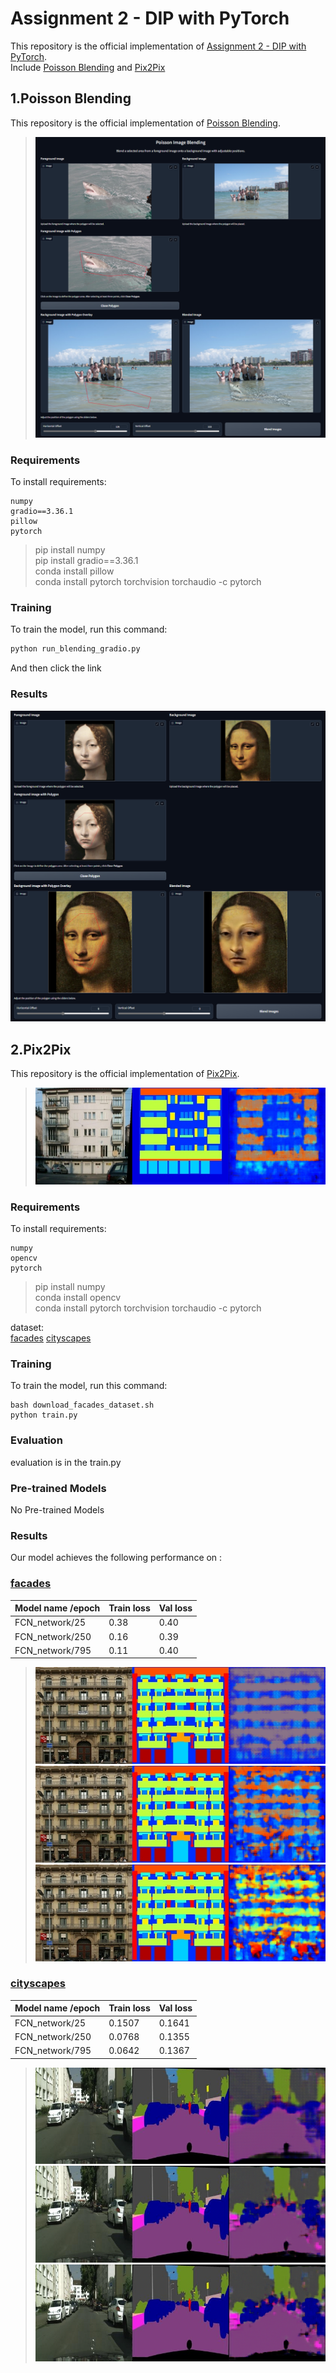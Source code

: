 # Assignment 2 - DIP with PyTorch

This repository is the official implementation of [Assignment 2 - DIP with PyTorch](https://github.com/YudongGuo/DIP-Teaching/tree/main/Assignments/02_DIPwithPyTorch).  
Include [Poisson Blending](https://github.com/YudongGuo/DIP-Teaching/tree/main/Assignments/02_DIPwithPyTorch) and [Pix2Pix](https://github.com/YudongGuo/DIP-Teaching/tree/main/Assignments/02_DIPwithPyTorch/Pix2Pix)
## 1.Poisson Blending
This repository is the official implementation of [Poisson Blending](https://github.com/YudongGuo/DIP-Teaching/tree/main/Assignments/02_DIPwithPyTorch). 
>![鲨鱼](https://raw.githubusercontent.com/Dorispig/DIP/refs/heads/main/homework/homework2/02_DIPwithPyTorch/result/water.png "鲨鱼")

### Requirements

To install requirements:

```setup
numpy
gradio==3.36.1
pillow
pytorch
```

>pip install numpy  
pip install gradio==3.36.1  
conda install pillow  
conda install pytorch torchvision torchaudio -c pytorch

### Training

To train the model, run this command:

```python
python run_blending_gradio.py
```
And then click the link
### Results
![蒙娜丽莎](https://raw.githubusercontent.com/Dorispig/DIP/refs/heads/main/homework/homework2/02_DIPwithPyTorch/result/monalisa.png "蒙娜丽莎")


## 2.Pix2Pix

This repository is the official implementation of [Pix2Pix](https://github.com/YudongGuo/DIP-Teaching/tree/main/Assignments/02_DIPwithPyTorch/Pix2Pix). 

>![epoch250](https://raw.githubusercontent.com/Dorispig/DIP/refs/heads/main/homework/homework2/02_DIPwithPyTorch/Pix2Pix/train_results/facades/epoch_250/result_3.png "epoch250_result3")

### Requirements

To install requirements:

```setup
numpy
opencv
pytorch
```
>pip install numpy  
conda install opencv  
conda install pytorch torchvision torchaudio -c pytorch

dataset:  
[facades](http://efrosgans.eecs.berkeley.edu/pix2pix/datasets/facades.tar.gz)   [cityscapes](http://efrosgans.eecs.berkeley.edu/pix2pix/datasets/cityscapes.tar.gz) 

### Training

To train the model, run this command:

```train
bash download_facades_dataset.sh
python train.py
```
### Evaluation

evaluation is in the train.py

### Pre-trained Models

No Pre-trained Models

### Results

Our model achieves the following performance on :

### [facades](http://efrosgans.eecs.berkeley.edu/pix2pix/datasets/facades.tar.gz)

| Model name /epoch  | Train loss      | Val loss       |
| ------------------ |---------------- | -------------- |
| FCN_network/25     |     0.38        |      0.40      |
| FCN_network/250    |     0.16        |      0.39      |
| FCN_network/795    |     0.11        |      0.40      |

>![epoch25](https://raw.githubusercontent.com/Dorispig/DIP/refs/heads/main/homework/homework2/02_DIPwithPyTorch/Pix2Pix/val_results/facades/epoch_25/result_3.png "epoch25_result3")
![epoch250](https://raw.githubusercontent.com/Dorispig/DIP/refs/heads/main/homework/homework2/02_DIPwithPyTorch/Pix2Pix/val_results/facades/epoch_250/result_3.png "epoch250_result3")
![epoch795](https://raw.githubusercontent.com/Dorispig/DIP/refs/heads/main/homework/homework2/02_DIPwithPyTorch/Pix2Pix/val_results/facades/epoch_795/result_3.png "epoch795_result3")


### [cityscapes](http://efrosgans.eecs.berkeley.edu/pix2pix/datasets/cityscapes.tar.gz)

| Model name /epoch  | Train loss      | Val loss       |
| ------------------ |---------------- | -------------- |
| FCN_network/25     |     0.1507        |      0.1641      |
| FCN_network/250    |     0.0768        |      0.1355      |
| FCN_network/795    |     0.0642        |      0.1367      |

>![epoch25](https://raw.githubusercontent.com/Dorispig/DIP/refs/heads/main/homework/homework2/02_DIPwithPyTorch/Pix2Pix/val_results/cityscapes/epoch_25/result_2.png "epoch25_result2")
![epoch250](https://raw.githubusercontent.com/Dorispig/DIP/refs/heads/main/homework/homework2/02_DIPwithPyTorch/Pix2Pix/val_results/cityscapes/epoch_250/result_2.png "epoch250_result2")
![epoch795](https://raw.githubusercontent.com/Dorispig/DIP/refs/heads/main/homework/homework2/02_DIPwithPyTorch/Pix2Pix/val_results/cityscapes/epoch_795/result_2.png "epoch795_result2")
